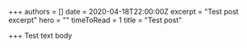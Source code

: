 +++
authors = []
date = 2020-04-18T22:00:00Z
excerpt = "Test post excerpt"
hero = ""
timeToRead = 1
title = "Test post"

+++
Test text body